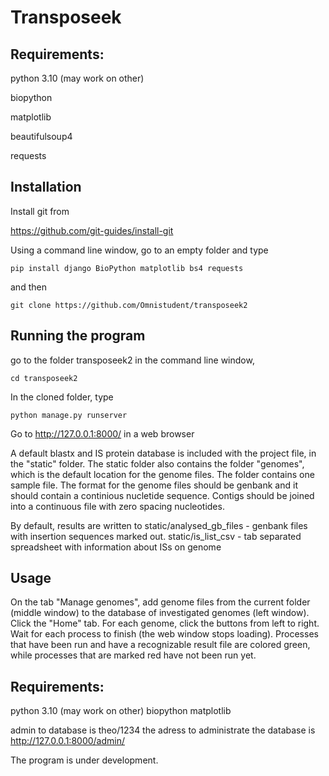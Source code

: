 # Transposeek

## Requirements:
python 3.10 (may work on other)

biopython

matplotlib

beautifulsoup4

requests


## Installation

Install git from

https://github.com/git-guides/install-git

Using a command line window, go to an empty folder and type
```
pip install django BioPython matplotlib bs4 requests
```

and then
```
git clone https://github.com/Omnistudent/transposeek2
```



## Running the program

go to the folder transposeek2 in the command line window,
```
cd transposeek2
```

In the cloned folder, type
```
python manage.py runserver
```

Go to http://127.0.0.1:8000/ in a web browser

A default blastx and IS protein database is included with the project file, in the "static" folder.
The static folder also contains the folder "genomes", which is the default location for the genome files. The folder contains one sample file.
The format for the genome files should be genbank and it should contain a continious nucletide sequence. Contigs should be joined into a continuous file with zero spacing nucleotides.

By default, results are written to 
static/analysed_gb_files    - genbank files with insertion sequences marked out.
static/is_list_csv          - tab separated spreadsheet with information about ISs on genome

## Usage

On the tab "Manage genomes", add genome files from the current folder (middle window) to the database of investigated genomes (left window).
Click the "Home" tab.
For each genome, click the buttons from left to right. Wait for each process to finish (the web window stops loading).
Processes that have been run and have a recognizable result file are colored green, while processes that are marked red have not been run yet.

## Requirements:
python 3.10 (may work on other)
biopython
matplotlib

admin to database is theo/1234
the adress to administrate the database is http://127.0.0.1:8000/admin/

The program is under development.
